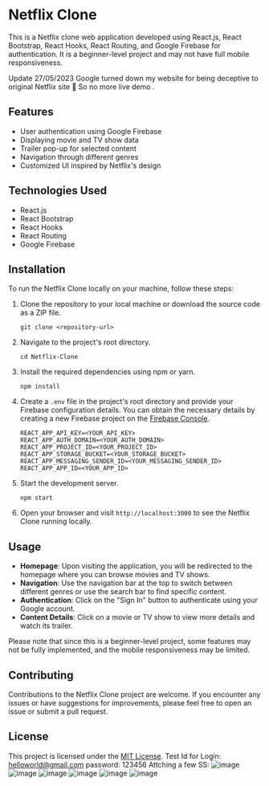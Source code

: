 # Netflix Clone

This is a Netflix clone web application developed using React.js, React Bootstrap, React Hooks, React Routing, and Google Firebase for authentication. It is a beginner-level project and may not have full mobile responsiveness.


Update 27/05/2023 Google turned down my website for being deceptive to original Netflix site 🥲
So no more live demo .

## Features

- User authentication using Google Firebase
- Displaying movie and TV show data
- Trailer pop-up for selected content
- Navigation through different genres
- Customized UI inspired by Netflix's design

## Technologies Used

- React.js
- React Bootstrap
- React Hooks
- React Routing
- Google Firebase

## Installation

To run the Netflix Clone locally on your machine, follow these steps:

1. Clone the repository to your local machine or download the source code as a ZIP file.
   ```
   git clone <repository-url>
   ```

2. Navigate to the project's root directory.
   ```
   cd Netflix-Clone
   ```

3. Install the required dependencies using npm or yarn.
   ```
   npm install
   ```

4. Create a `.env` file in the project's root directory and provide your Firebase configuration details. You can obtain the necessary details by creating a new Firebase project on the [Firebase Console](https://console.firebase.google.com/).
   ```
   REACT_APP_API_KEY=<YOUR_API_KEY>
   REACT_APP_AUTH_DOMAIN=<YOUR_AUTH_DOMAIN>
   REACT_APP_PROJECT_ID=<YOUR_PROJECT_ID>
   REACT_APP_STORAGE_BUCKET=<YOUR_STORAGE_BUCKET>
   REACT_APP_MESSAGING_SENDER_ID=<YOUR_MESSAGING_SENDER_ID>
   REACT_APP_APP_ID=<YOUR_APP_ID>
   ```

5. Start the development server.
   ```
   npm start
   ```

6. Open your browser and visit `http://localhost:3000` to see the Netflix Clone running locally.

## Usage

- **Homepage**: Upon visiting the application, you will be redirected to the homepage where you can browse movies and TV shows.
- **Navigation**: Use the navigation bar at the top to switch between different genres or use the search bar to find specific content.
- **Authentication**: Click on the "Sign In" button to authenticate using your Google account.
- **Content Details**: Click on a movie or TV show to view more details and watch its trailer.

Please note that since this is a beginner-level project, some features may not be fully implemented, and the mobile responsiveness may be limited.

## Contributing

Contributions to the Netflix Clone project are welcome. If you encounter any issues or have suggestions for improvements, please feel free to open an issue or submit a pull request.

## License

This project is licensed under the [MIT License](LICENSE).
Test Id for Login: helloworld@gmail.com password: 123456 
Attching a few SS:
![image](https://github.com/Nee-Shar/Netflix-Clone/assets/99169026/df233e3b-fbcf-4677-8244-700dc017c5ca)
![image](https://github.com/Nee-Shar/Netflix-Clone/assets/99169026/a72d908e-44d6-479b-9cc2-ca1f7f9f756a)
![image](https://github.com/Nee-Shar/Netflix-Clone/assets/99169026/d3d025e2-3980-4ec6-8dfc-6ce9997ce468)
![image](https://github.com/Nee-Shar/Netflix-Clone/assets/99169026/7c456f7e-3db9-4548-a29e-97a7ce194e2a)
![image](https://github.com/Nee-Shar/Netflix-Clone/assets/99169026/a0e19481-e8d3-4708-9e31-9825d7786d58)
![image](https://github.com/Nee-Shar/Netflix-Clone/assets/99169026/75f08d4a-ce81-4960-a53a-c60c47037ac4)
